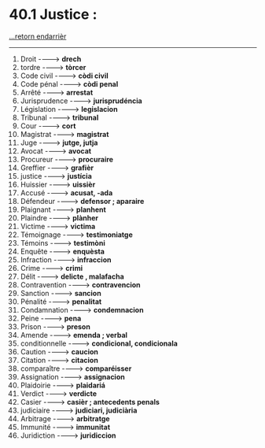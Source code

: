# 40.1 Justice : 

[...retorn endarrièr](../../../menu_fiches.md)

---

1. Droit   ----> **drech**
2. tordre ----> **tòrcer**
3. Code civil   ----> **còdi civil**
4. Code pénal   ----> **còdi penal**
5. Arrêté   ----> **arrestat**
6. Jurisprudence   ----> **jurisprudéncia**
7. Législation   ----> **legislacion**
8. Tribunal   ----> **tribunal**
9. Cour   ----> **cort**
10. Magistrat   ----> **magistrat**
11. Juge   ----> **jutge, jutja**
12. Avocat   ----> **avocat**
13. Procureur   ----> **procuraire**
14. Greffier   ----> **grafièr**
15. justice ----> **justícia**
16. Huissier   ----> **uissièr**
17. Accusé   ----> **acusat, -ada**
18. Défendeur   ----> **defensor ; aparaire**
17. Plaignant   ----> **planhent**
18. Plaindre ----> **plànher**
19. Victime   ----> **victima**
20. Témoignage   ----> **testimoniatge**
21. Témoins   ----> **testimòni**
22. Enquête   ----> **enquèsta**
23. Infraction   ----> **infraccion**
24. Crime   ----> **crimi**
25. Délit   ----> **delicte , malafacha**
26. Contravention   ----> **contravencion**
27. Sanction   ----> **sancion**
28. Pénalité   ----> **penalitat**
29. Condamnation   ----> **condemnacion**
30. Peine   ----> **pena**
31. Prison   ----> **preson**
32. Amende   ----> **emenda ; verbal**
33. conditionnelle ----> **condicional, condicionala**  
34. Caution   ----> **caucion**
35. Citation ----> **citacion**
36. comparaître   ----> **comparéisser**
37. Assignation   ----> **assignacion**
38. Plaidoirie   ----> **plaidariá**
39. Verdict   ----> **verdicte**
40. Casier  ----> **casièr ; antecedents penals**
41. judiciaire   ----> **judiciari, judiciària**
41. Arbitrage   ----> **arbitratge**
42. Immunité   ----> **immunitat**
43. Juridiction  ----> **juridiccion**